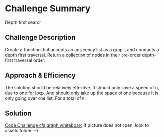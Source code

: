 # Challenge Summary
Depth first search

## Challenge Description
Create a function that accepts an adjacency list as a graph, and conducts a depth first traversal. Return a collection of nodes in their pre-order depth-first traversal order.

## Approach & Efficiency
The solution should be relatively effective.  It should only have a speed of n, due to one for loop.  And should only take up the space of one because it is only going over one list.  For a total of n.

## Solution
[Code Challenge dfs graph whiteboard](/assets/dfs-traversal.png)
if picture does not open, look to assets folder -->
